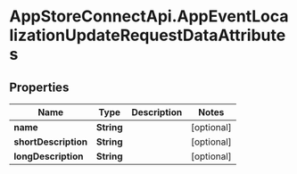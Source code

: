 # AppStoreConnectApi.AppEventLocalizationUpdateRequestDataAttributes

## Properties

Name | Type | Description | Notes
------------ | ------------- | ------------- | -------------
**name** | **String** |  | [optional] 
**shortDescription** | **String** |  | [optional] 
**longDescription** | **String** |  | [optional] 


